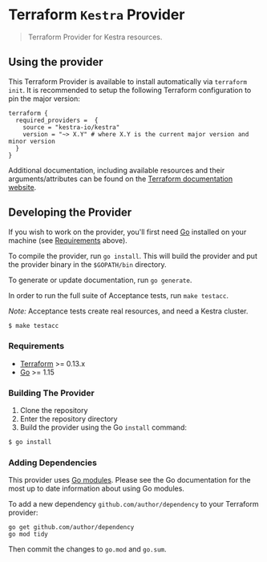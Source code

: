 # Terraform `Kestra` Provider

> Terraform Provider for Kestra resources.

## Using the provider

This Terraform Provider is available to install automatically via `terraform init`. It is recommended to setup the following Terraform configuration to pin the major version:

```hcl
terraform {
  required_providers =  {
    source = "kestra-io/kestra"
    version = "~> X.Y" # where X.Y is the current major version and minor version
  }
}
```

Additional documentation, including available resources and their arguments/attributes can be found on the [Terraform documentation website](https://registry.terraform.io/providers/kestra-io/kestra/latest/docs).

## Developing the Provider
If you wish to work on the provider, you'll first need [Go](http://www.golang.org) installed on your machine (see [Requirements](#requirements) above).

To compile the provider, run `go install`. This will build the provider and put the provider binary in the `$GOPATH/bin` directory.

To generate or update documentation, run `go generate`.

In order to run the full suite of Acceptance tests, run `make testacc`.

*Note:* Acceptance tests create real resources, and need a Kestra cluster.

```sh
$ make testacc
```

### Requirements

- [Terraform](https://www.terraform.io/downloads.html) >= 0.13.x
- [Go](https://golang.org/doc/install) >= 1.15

### Building The Provider

1. Clone the repository
1. Enter the repository directory
1. Build the provider using the Go `install` command: 
```sh
$ go install
```

### Adding Dependencies

This provider uses [Go modules](https://github.com/golang/go/wiki/Modules).
Please see the Go documentation for the most up to date information about using Go modules.

To add a new dependency `github.com/author/dependency` to your Terraform provider:

```
go get github.com/author/dependency
go mod tidy
```

Then commit the changes to `go.mod` and `go.sum`.
